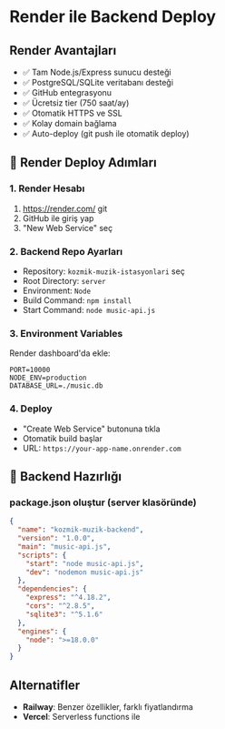 # Render ile Backend Deploy

## Render Avantajları
- ✅ Tam Node.js/Express sunucu desteği
- ✅ PostgreSQL/SQLite veritabanı desteği
- ✅ GitHub entegrasyonu
- ✅ Ücretsiz tier (750 saat/ay)
- ✅ Otomatik HTTPS ve SSL
- ✅ Kolay domain bağlama
- ✅ Auto-deploy (git push ile otomatik deploy)

## 🚀 Render Deploy Adımları

### 1. Render Hesabı
1. https://render.com/ git
2. GitHub ile giriş yap
3. "New Web Service" seç

### 2. Backend Repo Ayarları
- Repository: `kozmik-muzik-istasyonlari` seç
- Root Directory: `server`
- Environment: `Node`
- Build Command: `npm install`
- Start Command: `node music-api.js`

### 3. Environment Variables
Render dashboard'da ekle:
```
PORT=10000
NODE_ENV=production
DATABASE_URL=./music.db
```

### 4. Deploy
- "Create Web Service" butonuna tıkla
- Otomatik build başlar
- URL: `https://your-app-name.onrender.com`

## 🔧 Backend Hazırlığı

### package.json oluştur (server klasöründe)
```json
{
  "name": "kozmik-muzik-backend",
  "version": "1.0.0",
  "main": "music-api.js",
  "scripts": {
    "start": "node music-api.js",
    "dev": "nodemon music-api.js"
  },
  "dependencies": {
    "express": "^4.18.2",
    "cors": "^2.8.5",
    "sqlite3": "^5.1.6"
  },
  "engines": {
    "node": ">=18.0.0"
  }
}
```

## Alternatifler
- **Railway**: Benzer özellikler, farklı fiyatlandırma
- **Vercel**: Serverless functions ile
